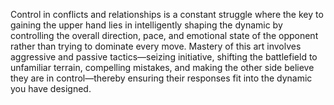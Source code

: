 Control in conflicts and relationships is a constant struggle where the key to gaining the upper hand lies in intelligently shaping the dynamic by controlling the overall direction, pace, and emotional state of the opponent rather than trying to dominate every move. Mastery of this art involves aggressive and passive tactics—seizing initiative, shifting the battlefield to unfamiliar terrain, compelling mistakes, and making the other side believe they are in control—thereby ensuring their responses fit into the dynamic you have designed.
